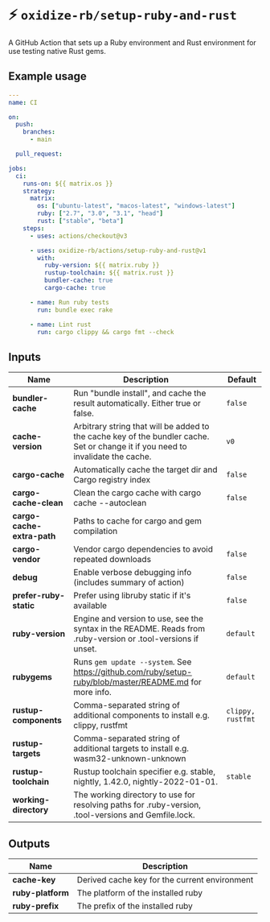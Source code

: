 # ⚡️ `oxidize-rb/setup-ruby-and-rust`

A GitHub Action that sets up a Ruby environment and Rust environment for use
testing native Rust gems.

## Example usage

```yaml
---
name: CI

on:
  push:
    branches:
      - main

  pull_request:

jobs:
  ci:
    runs-on: ${{ matrix.os }}
    strategy:
      matrix:
        os: ["ubuntu-latest", "macos-latest", "windows-latest"]
        ruby: ["2.7", "3.0", "3.1", "head"]
        rust: ["stable", "beta"]
    steps:
      - uses: actions/checkout@v3

      - uses: oxidize-rb/actions/setup-ruby-and-rust@v1
        with:
          ruby-version: ${{ matrix.ruby }}
          rustup-toolchain: ${{ matrix.rust }}
          bundler-cache: true
          cargo-cache: true

      - name: Run ruby tests
        run: bundle exec rake

      - name: Lint rust
        run: cargo clippy && cargo fmt --check
```

## Inputs

<!-- inputs -->

| Name                       | Description                                                                                                                      | Default           |
| -------------------------- | -------------------------------------------------------------------------------------------------------------------------------- | ----------------- |
| **bundler-cache**          | Run "bundle install", and cache the result automatically. Either true or false.                                                  | `false`           |
| **cache-version**          | Arbitrary string that will be added to the cache key of the bundler cache. Set or change it if you need to invalidate the cache. | `v0`              |
| **cargo-cache**            | Automatically cache the target dir and Cargo registry index                                                                      | `false`           |
| **cargo-cache-clean**      | Clean the cargo cache with cargo cache --autoclean                                                                               | `false`           |
| **cargo-cache-extra-path** | Paths to cache for cargo and gem compilation                                                                                     |                   |
| **cargo-vendor**           | Vendor cargo dependencies to avoid repeated downloads                                                                            | `false`           |
| **debug**                  | Enable verbose debugging info (includes summary of action)                                                                       | `false`           |
| **prefer-ruby-static**     | Prefer using libruby static if it's available                                                                                    | `false`           |
| **ruby-version**           | Engine and version to use, see the syntax in the README. Reads from .ruby-version or .tool-versions if unset.                    | `default`         |
| **rubygems**               | Runs `gem update --system`. See https://github.com/ruby/setup-ruby/blob/master/README.md for more info.                          | `default`         |
| **rustup-components**      | Comma-separated string of additional components to install e.g. clippy, rustfmt                                                  | `clippy, rustfmt` |
| **rustup-targets**         | Comma-separated string of additional targets to install e.g. wasm32-unknown-unknown                                              |                   |
| **rustup-toolchain**       | Rustup toolchain specifier e.g. stable, nightly, 1.42.0, nightly-2022-01-01.                                                     | `stable`          |
| **working-directory**      | The working directory to use for resolving paths for .ruby-version, .tool-versions and Gemfile.lock.                             |                   |

<!-- /inputs -->

## Outputs

<!-- outputs -->

| Name              | Description                                   |
| ----------------- | --------------------------------------------- |
| **cache-key**     | Derived cache key for the current environment |
| **ruby-platform** | The platform of the installed ruby            |
| **ruby-prefix**   | The prefix of the installed ruby              |

<!-- /outputs -->
